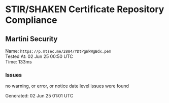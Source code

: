 # STIR/SHAKEN Certificate Repository Compliance

## Martini Security

Name: `https://p.mtsec.me/2884/YDtPgWkWgBdx.pem`\
Tested At: 02 Jun 25 00:50 UTC\
Time: 133ms

### Issues

no warning, or error, or notice date level issues were found

Generated: 02 Jun 25 01:01 UTC